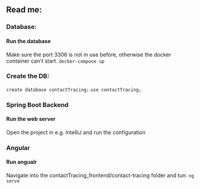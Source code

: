 ## Read me:
### Database:
#### Run the database
Make sure the port 3306 is not in use before, otherwise the docker container can't start.
``docker-compose up``

### Create the DB:
``create database contactTracing;``
``use contactTracing;``

### Spring Boot Backend
#### Run the web server
Open the project in e.g. IntelliJ and run the configuration

### Angular
#### Run angualr
Navigate into the contactTracing_frontend/contact-tracing folder and tun:
``ng serve``